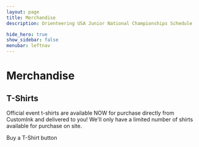 ```yaml
---
layout: page
title: Merchandise
description: Orienteering USA Junior National Championships Schedule

hide_hero: true
show_sidebar: false
menubar: leftnav
---
```


# Merchandise

## T-Shirts

Official event t-shirts are available NOW for purchase directly from CustomInk and delivered to you! We'll only have a limited number of shirts available for purchase on site.

Buy a T-Shirt button
